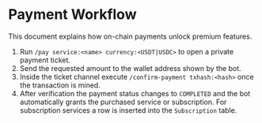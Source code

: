# Payment Workflow

This document explains how on-chain payments unlock premium features.

1. Run `/pay service:<name> currency:<USDT|USDC>` to open a private payment ticket.
2. Send the requested amount to the wallet address shown by the bot.
3. Inside the ticket channel execute `/confirm-payment txhash:<hash>` once the transaction is mined.
4. After verification the payment status changes to `COMPLETED` and the bot automatically grants the purchased service or subscription. For subscription services a row is inserted into the `Subscription` table.
